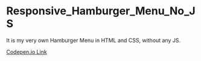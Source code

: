 # Responsive_Hamburger_Menu_No_JS

It is my very own Hamburger Menu in HTML and CSS, without any JS.

[Codepen.io Link](https://codepen.io/arskeliss/pen/wvJjwLa)
